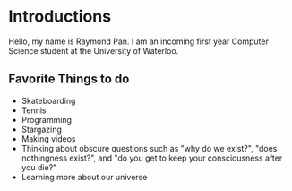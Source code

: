 # Introductions

Hello, my name is Raymond Pan. I am an incoming first year 
Computer Science student at the University of Waterloo. 

## Favorite Things to do

- Skateboarding
- Tennis
- Programming
- Stargazing
- Making videos
- Thinking about obscure questions such as "why do we exist?",
"does nothingness exist?", and "do you get to keep your consciousness
after you die?"
- Learning more about our universe